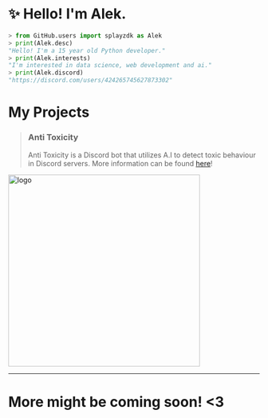 # ✨ Hello! I'm Alek.

```py
> from GitHub.users import splayzdk as Alek
> print(Alek.desc)
"Hello! I'm a 15 year old Python developer."
> print(Alek.interests)
"I'm interested in data science, web development and ai."
> print(Alek.discord)
"https://discord.com/users/424265745627873302"
```


# My Projects
> ### Anti Toxicity 
> Anti Toxicity is a Discord bot that utilizes A.I to detect toxic behaviour in Discord servers.
> More information can be found [here](https://antitoxicity.cloud/)!
<img src="https://antitoxicity.cloud/static/assets/logo.png" alt="logo" width="384"/>

---
# More might be coming soon! <3
